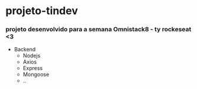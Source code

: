 # projeto-tindev

 ### projeto desenvolvido para a semana Omnistack8 - ty rockeseat <3

 + Backend
    + Nodejs
    + Axios
    + Express
    + Mongoose
    + ..

